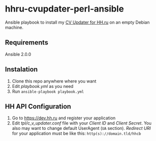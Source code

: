 # hhru-cvupdater-perl-ansible
Ansible playbook to install my [CV Updater for HH.ru](https://github.com/somepad/hhru-cvupdater-perl) on an empty Debian machine.

## Requirements
Ansible 2.0.0

## Instalation
1. Clone this repo anywhere where you want
2. Edit _playbook.yml_ as you need
3. Run `ansible-playbook playbook.yml`

## HH API Configuration
1. Go to https://dev.hh.ru and register your application
2. Edit _tpl/c_v_updater.conf_ file with your *Client ID* and *Client Secret*. You also may want to change default UserAgent (`UA` section).
*Redirect URI* for your application must be like this: `http(s)://domain.tld/hhcb`